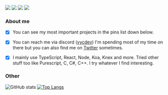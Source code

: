 
[![](https://img.shields.io/github/followers/vycdev?label=Follow%20me&style=social)](https://github.com/login?return_to=https%3A%2F%2Fgithub.com%2Fvycdev) [![](https://img.shields.io/twitch/status/vycdev?style=social)](https://www.twitch.tv/vycdev) [![](https://img.shields.io/twitter/follow/vycdev?style=social)](https://twitter.com/vycdev)
![](https://komarev.com/ghpvc/?username=vycdev&style=flat&color=blue&label=Visits)
### About me
- [x] You can see my most important projects in the pins list down below. 
- [x] You can reach me via discord ([vycdev](https://discordapp.com/users/270972671490129921)) I'm spending most of my time on there but you can also find me on [Twitter](https://twitter.com/vycdev) sometimes.

- [x] I mainly use TypeScript, React, Node, Koa, Knex and more. Tried other stuff too like Purescript, C, C#, C++. I try whatever I find interesting.

### Other
![GitHub stats](https://github-readme-stats.vercel.app/api?username=vycdev&show_icons=true&theme=dark&line_height=20&custom_title=Github+Stats&include_all_commits=true&count_private=true&hide_rank=true&disable_animations=true)
[![Top Langs](https://github-readme-stats.vercel.app/api/top-langs/?username=vycdev&layout=compact&langs_count=6&theme=dark&card_width=400)](https://github.com/anuraghazra/github-readme-stats)
